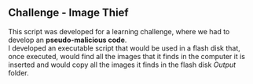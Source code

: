 ## Challenge - Image Thief

This script was developed for a learning challenge, where we had to develop an <strong>pseudo-malicious code</strong>.<br>
I developed an executable script that would be used in a flash disk that, once executed, would find all the images that it finds in the computer it is inserted and would copy all the images it finds in the flash disk <i>Output</i> folder.